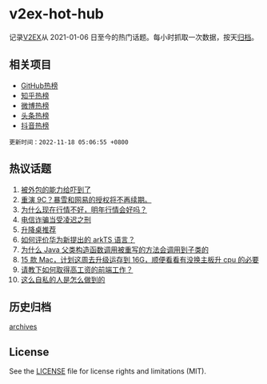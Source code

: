 # v2ex-hot-hub

 记录[V2EX](https://www.v2ex.com/)从 2021-01-06 日至今的热门话题。每小时抓取一次数据，按天[归档](archives)。
 
 ## 相关项目

- [GitHub热榜](https://github.com/snaildev/github-hot-hub)
- [知乎热榜](https://github.com/snaildev/zhihu-hot-hub)
- [微博热榜](https://github.com/snaildev/weibo-hot-hub)
- [头条热榜](https://github.com/snaildev/toutiao-hot-hub)
- [抖音热榜](https://github.com/snaildev/douyin-hot-hub)


 `更新时间：2022-11-18 05:06:55 +0800`

## 热议话题

1. [被外包的能力给吓到了](https://www.v2ex.com/t/895875)
1. [重演 9C？暴雪和网易的授权将不再续期。](https://www.v2ex.com/t/895884)
1. [为什么现在行情不好，明年行情会好吗？](https://www.v2ex.com/t/895868)
1. [电信诈骗当受凌迟之刑](https://www.v2ex.com/t/895883)
1. [升降桌推荐](https://www.v2ex.com/t/895826)
1. [如何评价华为新提出的 arkTS 语言？](https://www.v2ex.com/t/895887)
1. [为什么 Java 父类构造函数调用被重写的方法会调用到子类的](https://www.v2ex.com/t/895919)
1. [15 款 Mac，计划这周去升级运存到 16G，顺便看看有没换主板升 cpu 的必要](https://www.v2ex.com/t/895846)
1. [请教下如何取得高工资的前端工作？](https://www.v2ex.com/t/895828)
1. [这么自私的人是怎么做到的](https://www.v2ex.com/t/895864)

## 历史归档

[archives](archives)

## License

See the [LICENSE](LICENSE) file for license rights and limitations (MIT).
